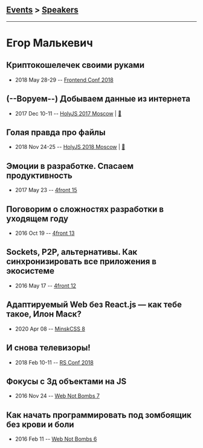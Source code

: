 ## [Events](../README.md) > [Speakers](../speakers.md)
---

# Егор Малькевич

## Криптокошелечек своими руками
- 2018 May 28-29 -- [Frontend Conf 2018](https://www.youtube.com/watch?v=HPd7MlvGlyo)    
## (--Воруем--) Добываем данные из интернета
- 2017 Dec 10-11 -- [HolyJS 2017 Moscow](https://www.youtube.com/watch?v=Nn75sRAOlIY)  | [:notebook:](https://downloads.ctfassets.net/nn534z2fqr9f/2HZJwOFN1KcWaKE8MYcm86/5fb66d24428853dc89614bdd2fccd55d/egor-presentation-one.pdf)  
## Голая правда про файлы
- 2018 Nov 24-25 -- [HolyJS 2018 Moscow](https://www.youtube.com/watch?v=2r2yj2nGJi8)  | [:notebook:](https://downloads.ctfassets.net/nn534z2fqr9f/6YB3HXOGzeyMQ4M0cm0Img/3cd63548e8a84875cbba35e4962a5446/Egor_Malkevich_Naked_truth_about_files_at_Web.pdf)  
## Эмоции в разработке. Спасаем продуктивность
- 2017 May 23 -- [4front 15](https://www.youtube.com/watch?v=GWn9d6jzcN4)    
## Поговорим о сложностях разработки в уходящем году
- 2016 Oct 19 -- [4front 13](https://www.youtube.com/watch?v=snuwruoHEPg)    
## Sockets, P2P, альтернативы. Как синхронизировать все приложения в экосистеме
- 2016 May 17 -- [4front 12](https://www.youtube.com/watch?v=7dz9Cq73z7s)    
## Адаптируемый Web без React.js — как тебе такое, Илон Маск?
- 2020 Apr 08 -- [MinskCSS 8](https://youtu.be/BRbR0wXhO38?t=975)    
## И снова телевизоры!
- 2018 Feb 10-11 -- [RS Conf 2018](https://youtu.be/g7OBtXP69oQ)    
## Фокусы с 3д объектами на JS
- 2016 Nov 24 -- [Web Not Bombs 7](https://www.youtube.com/watch?v=Vl6Ftg_SYZ0)    
## Как начать программировать под зомбоящик без крови и боли
- 2016 Feb 11 -- [Web Not Bombs 6](https://www.youtube.com/watch?v=tUd8R4BRG7o)    
